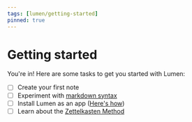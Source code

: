 ```yaml
---
tags: [lumen/getting-started]
pinned: true
---
```


# Getting started

You're in! Here are some tasks to get you started with Lumen:

- [ ] Create your first note
- [ ] Experiment with [markdown syntax](https://github.com/lumen-notes/lumen/blob/main/docs/markdown-syntax.md)
- [ ] Install Lumen as an app ([Here's how](https://www.cdc.gov/niosh/mining/content/hearingloss/installPWA.html))
- [ ] Learn about the [Zettelkasten Method](https://zettelkasten.de/overview/)
